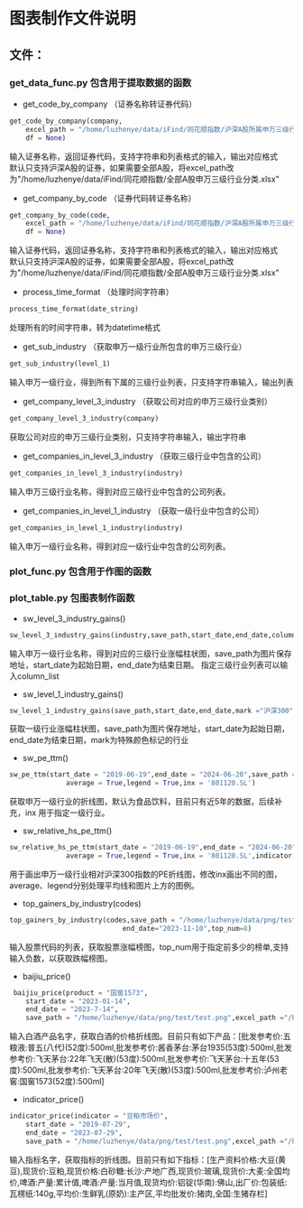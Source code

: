# 图表制作文件说明

## 文件：
### get_data_func.py 包含用于提取数据的函数

- get_code_by_company （证券名称转证券代码）
```python
get_code_by_company(company,
    excel_path = "/home/luzhenye/data/iFind/同花顺指数/沪深A股所属申万三级行业.xlsx",
    df = None)
```
输入证券名称，返回证券代码，支持字符串和列表格式的输入，输出对应格式  
默认只支持沪深A股的证券，如果需要全部A股，将excel_path改为"/home/luzhenye/data/iFind/同花顺指数/全部A股申万三级行业分类.xlsx"  


- get_company_by_code （证券代码转证券名称）
```python
get_company_by_code(code,
    excel_path = "/home/luzhenye/data/iFind/同花顺指数/沪深A股所属申万三级行业.xlsx",
    df = None)
```
输入证券代码，返回证券名称，支持字符串和列表格式的输入，输出对应格式  
默认只支持沪深A股的证券，如果需要全部A股，将excel_path改为"/home/luzhenye/data/iFind/同花顺指数/全部A股申万三级行业分类.xlsx"  
  
  
- process_time_format （处理时间字符串）
```python
process_time_format(date_string)
```
处理所有的时间字符串，转为datetime格式

- get_sub_industry （获取申万一级行业所包含的申万三级行业）
```python
get_sub_industry(level_1)
```
输入申万一级行业，得到所有下属的三级行业列表，只支持字符串输入，输出列表

- get_company_level_3_industry （获取公司对应的申万三级行业类别）
```python
get_company_level_3_industry(company)
```
获取公司对应的申万三级行业类别，只支持字符串输入，输出字符串

- get_companies_in_level_3_industry （获取三级行业中包含的公司）
```python
get_companies_in_level_3_industry(industry)
```
输入申万三级行业名称，得到对应三级行业中包含的公司列表。

- get_companies_in_level_1_industry （获取一级行业中包含的公司）
```python
get_companies_in_level_1_industry(industry)
```
输入申万一级行业名称，得到对应一级行业中包含的公司列表。

### plot_func.py 包含用于作图的函数
### plot_table.py 包图表制作函数

- sw_level_3_industry_gains()
```python
sw_level_3_industry_gains(industry,save_path,start_date,end_date,column_list = None)
```
输入申万一级行业名称，得到对应的三级行业涨幅柱状图，save_path为图片保存地址，start_date为起始日期，end_date为结束日期。
指定三级行业列表可以输入column_list

- sw_level_1_industry_gains()
```python
sw_level_1_industry_gains(save_path,start_date,end_date,mark ="沪深300")
```
获取一级行业涨幅柱状图，save_path为图片保存地址，start_date为起始日期，end_date为结束日期，mark为特殊颜色标记的行业

- sw_pe_ttm()
```python
sw_pe_ttm(start_date = "2019-06-19",end_date = "2024-06-20",save_path = "/home/luzhenye/data/png/test/test.png",
              average = True,legend = True,inx = '801120.SL')
```
获取申万一级行业的折线图，默认为食品饮料，目前只有近5年的数据，后续补充，inx 用于指定一级行业。

- sw_relative_hs_pe_ttm()
```python
sw_relative_hs_pe_ttm(start_date = "2019-06-19",end_date = "2024-06-20",save_path = "/home/luzhenye/data/png/test/test.png",
              average = True,legend = True,inx = '801120.SL',indicator = "相对沪深300的PE")
```
用于画出申万一级行业相对沪深300指数的PE折线图，修改inx画出不同的图，average、legend分别处理平均线和图片上方的图例。

- top_gainers_by_industry(codes)
```python
top_gainers_by_industry(codes,save_path = "/home/luzhenye/data/png/test/test.png",start_date="2023-11-06",
                            end_date="2023-11-10",top_num=8)
```
输入股票代码的列表，获取股票涨幅榜图，top_num用于指定前多少的榜单,支持输入负数，以获取跌幅榜图。

- baijiu_price()
```python
 baijiu_price(product = "国窖1573",
    start_date = "2023-01-14",
    end_date = "2023-7-14",
    save_path = "/home/luzhenye/data/png/test/test.png",excel_path ="/home/luzhenye/data/iFind/白酒产品价格.xlsx")
```
输入白酒产品名字，获取白酒的价格折线图。目前只有如下产品：[批发参考价:五粮液:普五(八代)(52度):500ml,批发参考价:酱香茅台:茅台1935(53度):500ml,批发参考价:飞天茅台:22年飞天(散)(53度):500ml,批发参考价:飞天茅台:十五年(53度):500ml,批发参考价:飞天茅台:20年飞天(散)(53度):500ml,批发参考价:泸州老窖:国窖1573(52度):500ml]

- indicator_price()
```python
indicator_price(indicator = "豆粕市场价",
    start_date = "2019-07-29",
    end_date = "2023-07-29",
    save_path = "/home/luzhenye/data/png/test/test.png",excel_path ="/home/luzhenye/data/iFind/食品饮料相关经济数据.xlsx")
```
输入指标名字，获取指标的折线图。目前只有如下指标：[生产资料价格:大豆(黄豆),现货价:豆粕,现货价格:白砂糖:长沙:产地广西,现货价:玻璃,现货价:大麦:全国均价,啤酒:产量:累计值,啤酒:产量:当月值,现货均价:铝锭(华南):佛山,出厂价:包装纸:瓦楞纸:140g,平均价:生鲜乳(原奶):主产区,平均批发价:猪肉,全国:生猪存栏]

